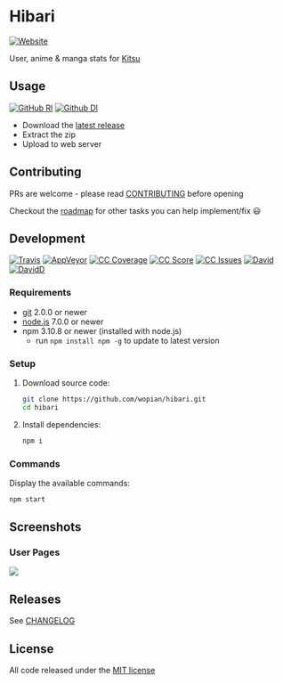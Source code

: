 # Hibari

[![Website]][8]

User, anime & manga stats for [Kitsu][0]

## Usage

[![GitHub Rl]][1]
[![Github Dl]][1]

- Download the [latest release][1]
- Extract the zip
- Upload to web server

## Contributing

PRs are welcome - please read [CONTRIBUTING](CONTRIBUTING.md) before opening

Checkout the [roadmap][11] for other tasks you can help implement/fix 😃

## Development

[![Travis]][2]
[![AppVeyor]][10]
[![CC Coverage]][9]
[![CC Score]][3]
[![CC Issues]][4]
[![David]][6]
[![DavidD]][7]

### Requirements

- [git](https://git-scm.com/) 2.0.0 or newer
- [node.js](https://nodejs.org) 7.0.0 or newer
- npm 3.10.8 or newer (installed with node.js)
  - run `npm install npm -g` to update to latest version

### Setup

1. Download source code:

    ```bash
    git clone https://github.com/wopian/hibari.git
    cd hibari
    ```

1. Install dependencies:

    ```bash
    npm i
    ```

### Commands

Display the available commands:

```bash
npm start
```

## Screenshots

### User Pages

![](https://cdn.rawgit.com/wopian/hibari/6860ee63/screenshots/user.png)

## Releases

See [CHANGELOG][5]

## License

All code released under the [MIT license][12]

[GitHub Rl]:https://img.shields.io/github/release/wopian/hibari.svg?style=flat-square
[GitHub Dl]:https://img.shields.io/github/downloads/wopian/hibari/total.svg?style=flat-square
[Travis]:https://img.shields.io/travis/wopian/hibari/master.svg?style=flat-square&label=linux%20%26%20macOS
[CC Coverage]:https://img.shields.io/codeclimate/coverage/github/wopian/hibari.svg?style=flat-square
[CC Score]:https://img.shields.io/codeclimate/github/wopian/hibari.svg?style=flat-square
[CC Issues]:https://img.shields.io/codeclimate/issues/github/wopian/hibari.svg?style=flat-square
[David]:https://img.shields.io/david/wopian/hibari.svg?style=flat-square
[DavidD]:https://img.shields.io/david/dev/wopian/hibari.svg?style=flat-square
[Website]:https://img.shields.io/website-up-down-green-red/https/hb.wopian.me.svg?style=flat-square
[AppVeyor]:https://img.shields.io/appveyor/ci/wopian/hibari/master.svg?style=flat-square&label=windows

[0]:https://kitsu.io
[1]:https://github.com/wopian/hibari/releases
[2]:https://travis-ci.org/wopian/hibari
[3]:https://codeclimate.com/github/wopian/hibari
[4]:https://codeclimate.com/github/wopian/hibari/issues
[5]:https://github.com/wopian/hibari/blob/master/CHANGELOG.md
[6]:https://david-dm.org/wopian/hibari
[7]:https://david-dm.org/wopian/hibari?type=dev
[8]:https://hb.wopian.me
[9]:https://codeclimate.com/github/wopian/hibari/coverage
[10]:https://ci.appveyor.com/project/wopian/hibari
[11]:https://github.com/wopian/hibari/projects/1
[12]:https://github.com/wopian/hibari/blob/master/LICENSE.md
